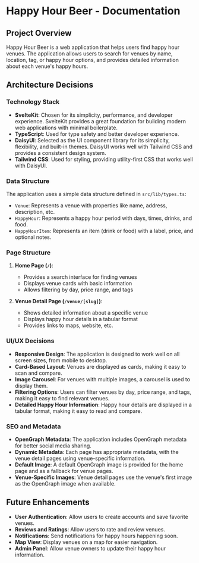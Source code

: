 # Happy Hour Beer - Documentation

## Project Overview

Happy Hour Beer is a web application that helps users find happy hour venues. The application allows users to search for venues by name, location, tag, or happy hour options, and provides detailed information about each venue's happy hours.

## Architecture Decisions

### Technology Stack

- **SvelteKit**: Chosen for its simplicity, performance, and developer experience. SvelteKit provides a great foundation for building modern web applications with minimal boilerplate.
- **TypeScript**: Used for type safety and better developer experience.
- **DaisyUI**: Selected as the UI component library for its simplicity, flexibility, and built-in themes. DaisyUI works well with Tailwind CSS and provides a consistent design system.
- **Tailwind CSS**: Used for styling, providing utility-first CSS that works well with DaisyUI.

### Data Structure

The application uses a simple data structure defined in `src/lib/types.ts`:

- `Venue`: Represents a venue with properties like name, address, description, etc.
- `HappyHour`: Represents a happy hour period with days, times, drinks, and food.
- `HappyHourItem`: Represents an item (drink or food) with a label, price, and optional notes.

### Page Structure

1. **Home Page (`/`)**:

   - Provides a search interface for finding venues
   - Displays venue cards with basic information
   - Allows filtering by day, price range, and tags

2. **Venue Detail Page (`/venue/[slug]`)**:
   - Shows detailed information about a specific venue
   - Displays happy hour details in a tabular format
   - Provides links to maps, website, etc.

### UI/UX Decisions

- **Responsive Design**: The application is designed to work well on all screen sizes, from mobile to desktop.
- **Card-Based Layout**: Venues are displayed as cards, making it easy to scan and compare.
- **Image Carousel**: For venues with multiple images, a carousel is used to display them.
- **Filtering Options**: Users can filter venues by day, price range, and tags, making it easy to find relevant venues.
- **Detailed Happy Hour Information**: Happy hour details are displayed in a tabular format, making it easy to read and compare.

### SEO and Metadata

- **OpenGraph Metadata**: The application includes OpenGraph metadata for better social media sharing.
- **Dynamic Metadata**: Each page has appropriate metadata, with the venue detail pages using venue-specific information.
- **Default Image**: A default OpenGraph image is provided for the home page and as a fallback for venue pages.
- **Venue-Specific Images**: Venue detail pages use the venue's first image as the OpenGraph image when available.

## Future Enhancements

- **User Authentication**: Allow users to create accounts and save favorite venues.
- **Reviews and Ratings**: Allow users to rate and review venues.
- **Notifications**: Send notifications for happy hours happening soon.
- **Map View**: Display venues on a map for easier navigation.
- **Admin Panel**: Allow venue owners to update their happy hour information.
